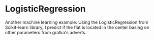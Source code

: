 # LogisticRegression

Another machine learning example: Using the LogisticRegression from Scikit-learn library, I predict if the flat is located in the center basing on other parameters from gratka's adverts. 
